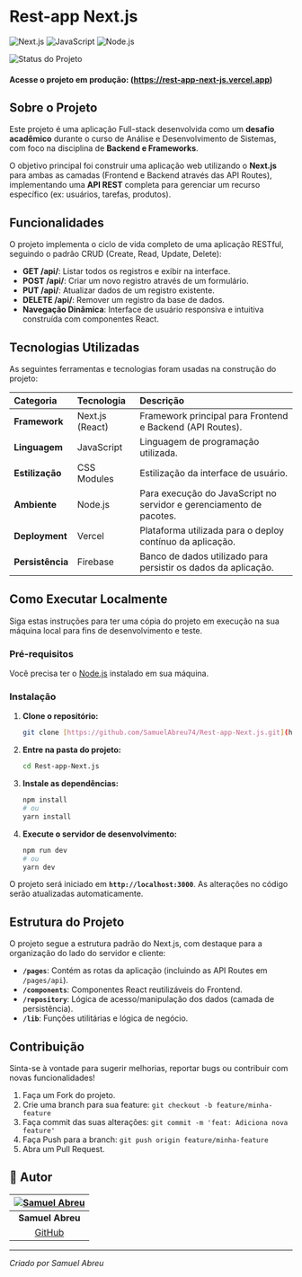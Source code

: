 # Rest-app Next.js

![Next.js](https://img.shields.io/badge/Next.js-000000?style=for-the-badge&logo=next.js&logoColor=white)
![JavaScript](https://img.shields.io/badge/JavaScript-F7DF1E?style=for-the-badge&logo=javascript&logoColor=black)
![Node.js](https://img.shields.io/badge/Node.js-339933?style=for-the-badge&logo=node.js&logoColor=white)

![Status do Projeto](https://img.shields.io/badge/Status-Concluído-brightgreen)

#### Acesse o projeto em produção: (https://rest-app-next-js.vercel.app) 

## Sobre o Projeto

Este projeto é uma aplicação Full-stack desenvolvida como um **desafio acadêmico** durante o curso de Análise e Desenvolvimento de Sistemas, com foco na disciplina de **Backend e Frameworks**.

O objetivo principal foi construir uma aplicação web utilizando o **Next.js** para ambas as camadas (Frontend e Backend através das API Routes), implementando uma **API REST** completa para gerenciar um recurso específico (ex: usuários, tarefas, produtos).

## Funcionalidades

O projeto implementa o ciclo de vida completo de uma aplicação RESTful, seguindo o padrão CRUD (Create, Read, Update, Delete):

- **GET /api/**: Listar todos os registros e exibir na interface.
- **POST /api/**: Criar um novo registro através de um formulário.
- **PUT /api/**: Atualizar dados de um registro existente.
- **DELETE /api/**: Remover um registro da base de dados.
- **Navegação Dinâmica**: Interface de usuário responsiva e intuitiva construída com componentes React.

## Tecnologias Utilizadas

As seguintes ferramentas e tecnologias foram usadas na construção do projeto:

| Categoria | Tecnologia | Descrição |
| :--- | :--- | :--- |
| **Framework** | Next.js (React) | Framework principal para Frontend e Backend (API Routes). |
| **Linguagem** | JavaScript | Linguagem de programação utilizada. |
| **Estilização** | CSS Modules | Estilização da interface de usuário. |
| **Ambiente** | Node.js | Para execução do JavaScript no servidor e gerenciamento de pacotes. |
| **Deployment** | Vercel | Plataforma utilizada para o deploy contínuo da aplicação. |
| **Persistência** | Firebase | Banco de dados utilizado para persistir os dados da aplicação. |

## Como Executar Localmente

Siga estas instruções para ter uma cópia do projeto em execução na sua máquina local para fins de desenvolvimento e teste.

### Pré-requisitos

Você precisa ter o [Node.js](https://nodejs.org/) instalado em sua máquina.

### Instalação

1.  **Clone o repositório:**
    ```bash
    git clone [https://github.com/SamuelAbreu74/Rest-app-Next.js.git](https://github.com/SamuelAbreu74/Rest-app-Next.js.git)
    ```

2.  **Entre na pasta do projeto:**
    ```bash
    cd Rest-app-Next.js
    ```

3.  **Instale as dependências:**
    ```bash
    npm install 
    # ou
    yarn install
    ```

4.  **Execute o servidor de desenvolvimento:**
    ```bash
    npm run dev
    # ou
    yarn dev
    ```

O projeto será iniciado em **`http://localhost:3000`**. As alterações no código serão atualizadas automaticamente.

##  Estrutura do Projeto

O projeto segue a estrutura padrão do Next.js, com destaque para a organização do lado do servidor e cliente:

- **`/pages`**: Contém as rotas da aplicação (incluindo as API Routes em `/pages/api`).
- **`/components`**: Componentes React reutilizáveis do Frontend.
- **`/repository`**: Lógica de acesso/manipulação dos dados (camada de persistência).
- **`/lib`**: Funções utilitárias e lógica de negócio.

##  Contribuição

Sinta-se à vontade para sugerir melhorias, reportar bugs ou contribuir com novas funcionalidades!

1.  Faça um Fork do projeto.
2.  Crie uma branch para sua feature: `git checkout -b feature/minha-feature`
3.  Faça commit das suas alterações: `git commit -m 'feat: Adiciona nova feature'`
4.  Faça Push para a branch: `git push origin feature/minha-feature`
5.  Abra um Pull Request.

## 👤 Autor

| [![Samuel Abreu](https://avatars.githubusercontent.com/u/74686419?v=4&s=100)](https://github.com/SamuelAbreu74) |
| :---: |
| **Samuel Abreu** |
| [GitHub](https://github.com/SamuelAbreu74) |


---
*Criado por Samuel Abreu*

